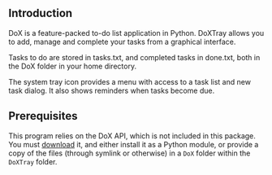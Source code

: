 Introduction
------------

DoX is a feature-packed to-do list application in Python.  DoXTray allows you to add, manage and complete your tasks from a graphical interface.

Tasks to do are stored in tasks.txt, and completed tasks in done.txt, both in the DoX folder in your home directory.

The system tray icon provides a menu with access to a task list and new task dialog.  It also shows reminders when tasks become due.


Prerequisites
-------------

This program relies on the DoX API, which is not included in this package.  You must [download](http://github.com/OllieTerrance/DoX) it, and either install it as a Python module, or provide a copy of the files (through symlink or otherwise) in a `DoX` folder within the `DoXTray` folder.
